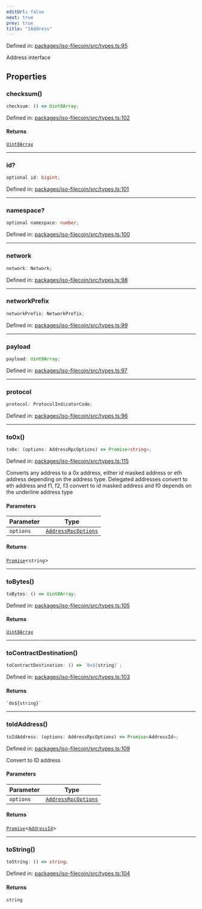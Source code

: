 ```yaml
---
editUrl: false
next: true
prev: true
title: "IAddress"
---
```


Defined in: [packages/iso-filecoin/src/types.ts:95](https://github.com/hugomrdias/filecoin/blob/main/packages/iso-filecoin/src/types.ts#L95)

Address interface

## Properties

### checksum()

```ts
checksum: () => Uint8Array;
```

Defined in: [packages/iso-filecoin/src/types.ts:102](https://github.com/hugomrdias/filecoin/blob/main/packages/iso-filecoin/src/types.ts#L102)

#### Returns

[`Uint8Array`](https://developer.mozilla.org/docs/Web/JavaScript/Reference/Global_Objects/Uint8Array)

***

### id?

```ts
optional id: bigint;
```

Defined in: [packages/iso-filecoin/src/types.ts:101](https://github.com/hugomrdias/filecoin/blob/main/packages/iso-filecoin/src/types.ts#L101)

***

### namespace?

```ts
optional namespace: number;
```

Defined in: [packages/iso-filecoin/src/types.ts:100](https://github.com/hugomrdias/filecoin/blob/main/packages/iso-filecoin/src/types.ts#L100)

***

### network

```ts
network: Network;
```

Defined in: [packages/iso-filecoin/src/types.ts:98](https://github.com/hugomrdias/filecoin/blob/main/packages/iso-filecoin/src/types.ts#L98)

***

### networkPrefix

```ts
networkPrefix: NetworkPrefix;
```

Defined in: [packages/iso-filecoin/src/types.ts:99](https://github.com/hugomrdias/filecoin/blob/main/packages/iso-filecoin/src/types.ts#L99)

***

### payload

```ts
payload: Uint8Array;
```

Defined in: [packages/iso-filecoin/src/types.ts:97](https://github.com/hugomrdias/filecoin/blob/main/packages/iso-filecoin/src/types.ts#L97)

***

### protocol

```ts
protocol: ProtocolIndicatorCode;
```

Defined in: [packages/iso-filecoin/src/types.ts:96](https://github.com/hugomrdias/filecoin/blob/main/packages/iso-filecoin/src/types.ts#L96)

***

### to0x()

```ts
to0x: (options: AddressRpcOptions) => Promise<string>;
```

Defined in: [packages/iso-filecoin/src/types.ts:115](https://github.com/hugomrdias/filecoin/blob/main/packages/iso-filecoin/src/types.ts#L115)

Converts any address to a 0x address, either id masked address or eth address depending on the address type.
Delegated addresses convert to eth address and f1, f2, f3 convert to id masked address
and f0 depends on the underline address type

#### Parameters

| Parameter | Type |
| ------ | ------ |
| `options` | [`AddressRpcOptions`](/api/iso-filecoin/types/interfaces/addressrpcoptions/) |

#### Returns

[`Promise`](https://developer.mozilla.org/docs/Web/JavaScript/Reference/Global_Objects/Promise)\<`string`\>

***

### toBytes()

```ts
toBytes: () => Uint8Array;
```

Defined in: [packages/iso-filecoin/src/types.ts:105](https://github.com/hugomrdias/filecoin/blob/main/packages/iso-filecoin/src/types.ts#L105)

#### Returns

[`Uint8Array`](https://developer.mozilla.org/docs/Web/JavaScript/Reference/Global_Objects/Uint8Array)

***

### toContractDestination()

```ts
toContractDestination: () => `0x${string}`;
```

Defined in: [packages/iso-filecoin/src/types.ts:103](https://github.com/hugomrdias/filecoin/blob/main/packages/iso-filecoin/src/types.ts#L103)

#### Returns

`` `0x${string}` ``

***

### toIdAddress()

```ts
toIdAddress: (options: AddressRpcOptions) => Promise<AddressId>;
```

Defined in: [packages/iso-filecoin/src/types.ts:109](https://github.com/hugomrdias/filecoin/blob/main/packages/iso-filecoin/src/types.ts#L109)

Convert to ID address

#### Parameters

| Parameter | Type |
| ------ | ------ |
| `options` | [`AddressRpcOptions`](/api/iso-filecoin/types/interfaces/addressrpcoptions/) |

#### Returns

[`Promise`](https://developer.mozilla.org/docs/Web/JavaScript/Reference/Global_Objects/Promise)\<[`AddressId`](/api/iso-filecoin/address/classes/addressid/)\>

***

### toString()

```ts
toString: () => string;
```

Defined in: [packages/iso-filecoin/src/types.ts:104](https://github.com/hugomrdias/filecoin/blob/main/packages/iso-filecoin/src/types.ts#L104)

#### Returns

`string`
